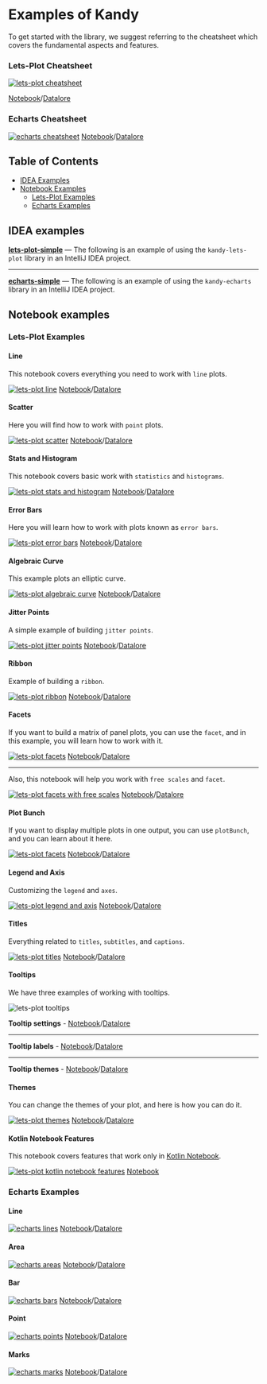 # Examples of Kandy

To get started with the library,
we suggest referring to the cheatsheet which covers the fundamental aspects and features.

### Lets-Plot Cheatsheet

[![lets-plot cheatsheet](images/lp_cheatsheet.png "Lets-Plot Cheatsheet")](notebooks/lets-plot/guides/quick_start_guide.ipynb)

[Notebook](notebooks/lets-plot/guides/quick_start_guide.ipynb)/[Datalore](https://datalore.jetbrains.com/report/static/KQKedA4jDrKu63O53gEN0z/TKul6gxAVDbJmocwQi9UjB)

### Echarts Cheatsheet

[![echarts cheatsheet](images/ech_cheatsheet.png "Echarts Cheatsheet")](notebooks/echarts/echarts_cheatsheet.ipynb)
[Notebook](notebooks/echarts/echarts_cheatsheet.ipynb)/[Datalore](https://datalore.jetbrains.com/view/notebook/kCKb37O2P9ZYEHGPnOZc9r)

## Table of Contents

<!--- TOC -->

* [IDEA Examples](#idea-examples)
* [Notebook Examples](#notebook-examples)
    * [Lets-Plot Examples](#lets-plot-examples)
    * [Echarts Examples](#echarts-examples)

<!--- END -->

## IDEA examples

[**lets-plot-simple**](idea-examples/lets-plot-simple/src/main/kotlin/org/jetbrains/kotlinx/kandy/letsplot/simple_lets_plot.kt) —
The following is an example of using the `kandy-lets-plot` library in an IntelliJ IDEA project.
___

[**echarts-simple**](idea-examples/echarts-simple/src/main/kotlin/org/jetbrains/kotlinx/kandy/echarts/simple_echarts.kt) —
The following is an example of using the `kandy-echarts` library in an IntelliJ IDEA project.

## Notebook examples

### Lets-Plot Examples

#### Line

This notebook covers everything you need to work with `line` plots.

[![lets-plot line](images/lp_lines.png "Lets-Plot Lines")](notebooks/lets-plot/lines.ipynb)
[Notebook](notebooks/lets-plot/lines.ipynb)/[Datalore](https://datalore.jetbrains.com/view/notebook/l9tr3GIjFZtsF03gvZb0jt)

#### Scatter

Here you will find how to work with `point` plots.

[![lets-plot scatter](images/lp_scatter.png "Lets-Plot Scatter")](notebooks/lets-plot/scatter_plot.ipynb)
[Notebook](notebooks/lets-plot/scatter_plot.ipynb)/[Datalore](https://datalore.jetbrains.com/view/notebook/xqKxAjGJ6DKYh3hkBODokl)

#### Stats and Histogram

This notebook covers basic work with `statistics` and `histograms`.

[![lets-plot stats and histogram](images/lp_binstat_histogram.png "Statistics and Histograms")](notebooks/lets-plot/binstat_histogram.ipynb)
[Notebook](notebooks/lets-plot/binstat_histogram.ipynb)/[Datalore](https://datalore.jetbrains.com/view/notebook/JQ7nzqPmY0G4LdHccErRkP)

#### Error Bars

Here you will learn how to work with plots known as `error bars`.

[![lets-plot error bars](images/lp_error_bars.png "Error Bars")](notebooks/lets-plot/error_bars.ipynb)
[Notebook](notebooks/lets-plot/error_bars.ipynb)/[Datalore](https://datalore.jetbrains.com/view/notebook/0oIfPyFmtyBOa9AceZi1ft)

#### Algebraic Curve

This example plots an elliptic curve.

[![lets-plot algebraic curve](images/lp_algebraic_curve.png "Algebraic Curve")](notebooks/lets-plot/algebraic_curve.ipynb)
[Notebook](notebooks/lets-plot/algebraic_curve.ipynb)/[Datalore](https://datalore.jetbrains.com/view/notebook/BTOH6iKT0o8o7RKwdmb1U3)

#### Jitter Points

A simple example of building `jitter points`.

[![lets-plot jitter points](images/lp_jittered_points.png "Jitter Points")](notebooks/lets-plot/jitter_points.ipynb)
[Notebook](notebooks/lets-plot/jitter_points.ipynb)/[Datalore](https://datalore.jetbrains.com/view/notebook/i2WfipisdguG1eHYio9EbY)

#### Ribbon

Example of building a `ribbon`.

[![lets-plot ribbon](images/lp_ribbon.png "Ribbon")](notebooks/lets-plot/ribbon.ipynb)
[Notebook](notebooks/lets-plot/ribbon.ipynb)/[Datalore](https://datalore.jetbrains.com/view/notebook/w0TFVkKNVK4tFKYVhvaccm)

#### Facets

If you want to build a matrix of panel plots, you can use the `facet`,
and in this example, you will learn how to work with it.

[![lets-plot facets](images/lp_facets.png "Facets")](notebooks/lets-plot/facets.ipynb)
[Notebook](notebooks/lets-plot/facets.ipynb)/[Datalore](https://datalore.jetbrains.com/view/notebook/mtEsSYfcU4X0S37AMCM8Ws)

___

Also, this notebook will help you work with `free scales` and `facet`.

[![lets-plot facets with free scales](images/lp_facets_free_scales.png "Facets with free scales")](notebooks/lets-plot/facets_free_scales.ipynb)
[Notebook](notebooks/lets-plot/facets_free_scales.ipynb)/[Datalore](https://datalore.jetbrains.com/view/notebook/soZpIeVYbJV3EoJCz0DCJL)

#### Plot Bunch

If you want to display multiple plots in one output, you can use `plotBunch`, and you can learn about it here.

[![lets-plot facets](images/lp_ggbunch.png "Plot Bunch")](notebooks/lets-plot/plot_bunch.ipynb)
[Notebook](notebooks/lets-plot/plot_bunch.ipynb)/[Datalore](https://datalore.jetbrains.com/view/notebook/5QBS2btBdnPq3Ia4CNb4Px)

#### Legend and Axis

Customizing the `legend` and `axes`.

[![lets-plot legend and axis](images/lp_legend_and_axis.png "Legend and Axis")](notebooks/lets-plot/legend_and_axis.ipynb)
[Notebook](notebooks/lets-plot/legend_and_axis.ipynb)/[Datalore](https://datalore.jetbrains.com/view/notebook/m4XQAzyDqS1uzzE56XBKDR)

#### Titles

Everything related to `titles`, `subtitles`, and `captions`.

[![lets-plot titles](images/lp_title_subtitle_caption.png "Titles")](notebooks/lets-plot/title_subtitle_caption.ipynb)
[Notebook](notebooks/lets-plot/title_subtitle_caption.ipynb)/[Datalore](https://datalore.jetbrains.com/view/notebook/lHYmEXJHNrKWmcTdU8z2rC)

#### Tooltips

We have three examples of working with tooltips.

![lets-plot tooltips](images/lp_tooltip.png "Tooltips")

**Tooltip settings** - [Notebook](notebooks/lets-plot/tooltip_config.ipynb)/[Datalore](https://datalore.jetbrains.com/view/notebook/Yz9XXpdunbd23jL7aLxAlx)

___

**Tooltip labels** - [Notebook](notebooks/lets-plot/tooltip_title.ipynb)/[Datalore](https://datalore.jetbrains.com/view/notebook/VyVuqcDEhvjfRGPJNWKYQn)

___

**Tooltip themes** - [Notebook](notebooks/lets-plot/tooltips_theme.ipynb)/[Datalore](https://datalore.jetbrains.com/view/notebook/QMZuOW6397gbRn0PRSPjM3)

#### Themes

You can change the themes of your plot, and here is how you can do it.

[![lets-plot themes](images/lp_themes.png "Themes")](notebooks/lets-plot/themes.ipynb)
[Notebook](notebooks/lets-plot/themes.ipynb)/[Datalore](https://datalore.jetbrains.com/view/notebook/bSOcGvMRbHhDvSpWvQ0vzZ)

#### Kotlin Notebook Features

This notebook covers features that work only
in [Kotlin Notebook](https://plugins.jetbrains.com/plugin/16340-kotlin-notebook).

[![lets-plot kotlin notebook features](images/lp_kt_nb_features.png)](notebooks/lets-plot/kotlin_notebook_features.ipynb)
[Notebook](notebooks/lets-plot/kotlin_notebook_features.ipynb)

### Echarts Examples

#### Line

[![echarts lines](images/ech_lines.png "Echarts Lines")](notebooks/echarts/lines.ipynb)
[Notebook](notebooks/echarts/lines.ipynb)/[Datalore](https://datalore.jetbrains.com/view/notebook/S3c9VeDQQe7P8cxK4cGU3I)

#### Area

[![echarts areas](images/ech_areas.png "Echarts Areas")](notebooks/echarts/areas.ipynb)
[Notebook](notebooks/echarts/areas.ipynb)/[Datalore](https://datalore.jetbrains.com/view/notebook/zN1Y7cq5xod3mVd61JFmcH)

#### Bar

[![echarts bars](images/ech_bars.png "Echarts Bars")](notebooks/echarts/bars.ipynb)
[Notebook](notebooks/echarts/bars.ipynb)/[Datalore](https://datalore.jetbrains.com/view/notebook/SyoHzSRWjrS5GH3ptM1Hqb)

#### Point

[![echarts points](images/ech_points.png "Echarts Points")](notebooks/echarts/points.ipynb)
[Notebook](notebooks/echarts/points.ipynb)/[Datalore](https://datalore.jetbrains.com/view/notebook/UT2PGyWS9nQvwwuh9KmSFM)

#### Marks

[![echarts marks](images/ech_marks.png "Echarts Marks")](notebooks/echarts/marks.ipynb)
[Notebook](notebooks/echarts/marks.ipynb)/[Datalore](https://datalore.jetbrains.com/view/notebook/GXPihGhWJEwSHFI7RXneJx)
